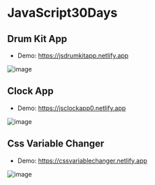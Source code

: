 # JavaScript30Days
 
## Drum Kit App
* Demo: https://jsdrumkitapp.netlify.app

![image](https://user-images.githubusercontent.com/54044105/149742806-caf5ae45-908e-4245-a998-661a9a5afa88.png)


## Clock App

* Demo: https://jsclockapp0.netlify.app

![image](https://user-images.githubusercontent.com/54044105/149759043-c37d32ec-33e5-4fdc-9162-1627348181ef.png)

## Css Variable Changer

* Demo: https://cssvariablechanger.netlify.app

![image](https://user-images.githubusercontent.com/54044105/149791744-96074229-3eb9-4123-a20b-ddb34e5e31cb.png)
